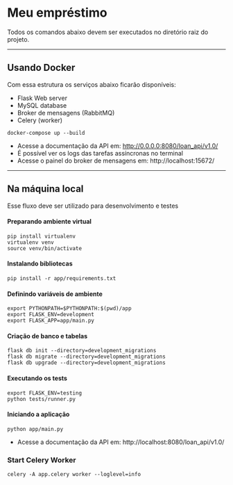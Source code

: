 # Meu empréstimo

Todos os comandos abaixo devem ser executados no diretório raiz do projeto.

---
## Usando Docker

Com essa estrutura os serviços abaixo ficarão disponíveis:
- Flask Web server
- MySQL database
- Broker de mensagens (RabbitMQ)
- Celery (worker)


```
docker-compose up --build
```
- Acesse a documentação da API em: http://0.0.0.0:8080/loan_api/v1.0/
- É possível ver os logs das tarefas assíncronas no terminal
- Acesse o painel do broker de mensagens em: http://localhost:15672/

----

## Na máquina local

Esse fluxo deve ser utilizado para desenvolvimento e testes

#### Preparando ambiente virtual
```
pip install virtualenv
virtualenv venv
source venv/bin/activate
```

#### Instalando bibliotecas
```
pip install -r app/requirements.txt
```

#### Definindo variáveis de ambiente
```
export PYTHONPATH=$PYTHONPATH:$(pwd)/app
export FLASK_ENV=development
export FLASK_APP=app/main.py
```

#### Criação de banco e tabelas
```
flask db init --directory=development_migrations
flask db migrate --directory=development_migrations
flask db upgrade --directory=development_migrations
```

#### Executando os tests
```
export FLASK_ENV=testing
python tests/runner.py
```

#### Iniciando a aplicação
```
python app/main.py
```

- Acesse a documentação da API em: http://localhost:8080/loan_api/v1.0/


### Start Celery Worker
```
celery -A app.celery worker --loglevel=info
```

